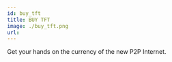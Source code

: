 ```yaml
---
id: buy_tft
title: BUY TFT
image: ./buy_tft.png
url:
---
```


Get your hands on the currency of the new P2P Internet.
